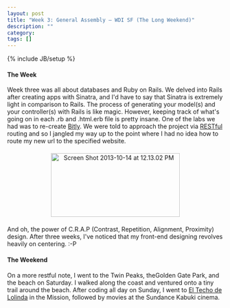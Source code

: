 ```yaml
---
layout: post
title: "Week 3: General Assembly – WDI SF (The Long Weekend)"
description: ""
category: 
tags: []
---
```

{% include JB/setup %}

#### The Week
Week three was all about databases and Ruby on Rails. We delved into Rails after creating apps with Sinatra, and I'd have to say that Sinatra is extremely light in comparison to Rails. The process of generating your model(s) and your controller(s) with Rails is like magic. However, keeping track of what's going on in each .rb and .html.erb file is pretty insane. One of the labs we had was to re-create [Bitly](https://bitly.com/). We were told to approach the project via [RESTful](http://en.wikipedia.org/wiki/Representational_state_transfer) routing and so I jangled my way up to the point where I had no idea how to route my new url to the specified website.

<center style="margin: 20px 0 20px 0">
  <a href="http://mcsuth.files.wordpress.com/2013/10/screen-shot-2013-10-14-at-12-13-02-pm.png">
    <img class="size-medium wp-image-326 aligncenter" alt="Screen Shot 2013-10-14 at 12.13.02 PM" src="http://mcsuth.files.wordpress.com/2013/10/screen-shot-2013-10-14-at-12-13-02-pm.png?w=300" width="300" height="148" />
  </a>
</center>

And oh, the power of C.R.A.P (Contrast, Repetition, Alignment, Proximity) design. After three weeks, I've noticed that my front-end designing revolves heavily on centering. :-P

#### The Weekend
On a more restful note, I went to the Twin Peaks, theGolden Gate Park, and the beach on Saturday. I walked along the coast and ventured onto a tiny trail around the beach. After coding all day on Sunday, I went to [El Techo de Lolinda](http://eltechosf.com/) in the Mission, followed by movies at the Sundance Kabuki cinema.
